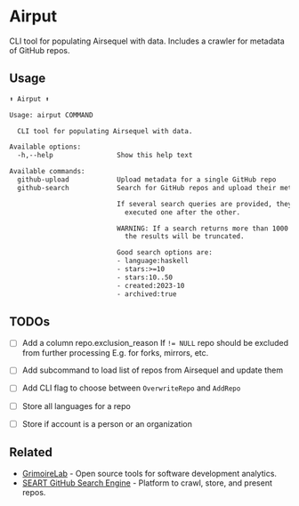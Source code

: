 # Airput

CLI tool for populating Airsequel with data.
Includes a crawler for metadata of GitHub repos.


## Usage

```txt
⬆️ Airput ⬆️

Usage: airput COMMAND

  CLI tool for populating Airsequel with data.

Available options:
  -h,--help                Show this help text

Available commands:
  github-upload            Upload metadata for a single GitHub repo
  github-search            Search for GitHub repos and upload their metadata.

                           If several search queries are provided, they will be
                             executed one after the other.

                           WARNING: If a search returns more than 1000 repos,
                             the results will be truncated.

                           Good search options are:
                           - language:haskell
                           - stars:>=10
                           - stars:10..50
                           - created:2023-10
                           - archived:true
```


## TODOs

- [ ] Add a column repo.exclusion_reason
      If `!= NULL` repo should be excluded from further processing
      E.g. for forks, mirrors, etc.
- [ ] Add subcommand to load list of repos from Airsequel and update them
- [ ] Add CLI flag to choose between `OverwriteRepo` and `AddRepo`
- [ ] Store all languages for a repo
- [ ] Store if account is a person or an organization


## Related

- [GrimoireLab] - Open source tools for software development analytics.
- [SEART GitHub Search Engine] - Platform to crawl, store, and present repos.

[GrimoireLab]: http://chaoss.github.io/grimoirelab/
[SEART GitHub Search Engine]: https://github.com/seart-group/ghs
